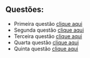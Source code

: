 ## Questões: 

* Primeira questão <a href="#">clique aqui</a> 
* Segunda questão <a href="#">clique aqui</a> 
* Terceira questão <a href="#">clique aqui</a> 
* Quarta questão <a href="#">clique aqui</a> 
* Quinta questão <a href="#">clique aqui</a> 
